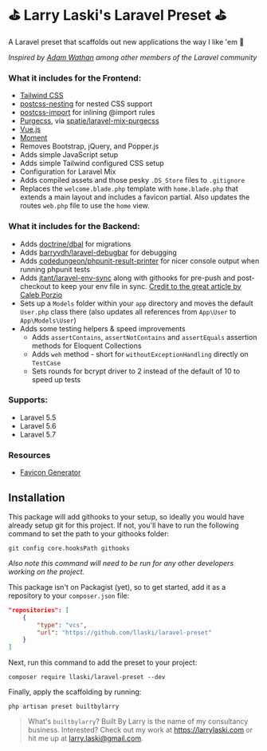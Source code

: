 # ⛳️ Larry Laski's Laravel Preset ⛳️

A Laravel preset that scaffolds out new applications the way I like 'em 👊

_Inspired by [Adam Wathan](https://github.com/adamwathan/laravel-preset) among other members of the Laravel community_

### What it includes for the Frontend:

- [Tailwind CSS](https://tailwindcss.com)
- [postcss-nesting](https://github.com/jonathantneal/postcss-nesting) for nested CSS support
- [postcss-import](https://github.com/postcss/postcss-import) for inlining @import rules
- [Purgecss](https://www.purgecss.com/), via [spatie/laravel-mix-purgecss](https://github.com/spatie/laravel-mix-purgecss)
- [Vue.js](https://vuejs.org/)
- [Moment](https://momentjs.com/)
- Removes Bootstrap, jQuery, and Popper.js
- Adds simple JavaScript setup
- Adds simple Tailwind configured CSS setup
- Configuration for Laravel Mix
- Adds compiled assets and those pesky `.DS_Store` files to `.gitignore`
- Replaces the `welcome.blade.php` template with `home.blade.php` that extends a main layout and includes a favicon partial. Also updates the routes `web.php` file to use the `home` view.

### What it includes for the Backend:

- Adds [doctrine/dbal](https://laravel.com/docs/5.7/migrations#modifying-columns) for migrations 
- Adds [barryvdh/laravel-debugbar](https://github.com/barryvdh/laravel-debugbar) for debugging
- Adds [codedungeon/phpunit-result-printer](https://github.com/mikeerickson/phpunit-pretty-result-printer) for nicer console output when running phpunit tests
- Adds [jtant/laravel-env-sync](https://github.com/JulienTant/Laravel-Env-Sync) along with githooks for pre-push and post-checkout to keep your env file in sync. [Credit to the great article by Caleb Porzio](https://tighten.co/blog/dot-env-files-the-silent-killer)
- Sets up a `Models` folder within your `app` directory and moves the default `User.php` class there (also updates all references from `App\User` to `App\Models\User`)
- Adds some testing helpers & speed improvements
    + Adds `assertContains`, `assertNotContains` and `assertEquals` assertion methods for Eloquent Collections
    + Adds `weh` method - short for `withoutExceptionHandling` directly on `TestCase`
    + Sets rounds for bcrypt driver to 2 instead of the default of 10 to speed up tests


### Supports:

- Laravel 5.5
- Laravel 5.6
- Laravel 5.7

### Resources

- [Favicon Generator](https://realfavicongenerator.net/)

## Installation

This package will add githooks to your setup, so ideally you would have already setup git for this project. If not, you'll have to run the following command to set the path to your githooks folder:

```
git config core.hooksPath githooks
```

_Also note this command will need to be run for any other developers working on the project._ 

This package isn't on Packagist (yet), so to get started, add it as a repository to your `composer.json` file:

```json
"repositories": [
    {
        "type": "vcs",
        "url": "https://github.com/llaski/laravel-preset"
    }
]
```

Next, run this command to add the preset to your project:

```
composer require llaski/laravel-preset --dev
```

Finally, apply the scaffolding by running:

```
php artisan preset builtbylarry
```

> What's `builtbylarry`? Built By Larry is the name of my consultancy business. Interested? Check out my work at https://larrylaski.com or hit me up at larry.laski@gmail.com.
